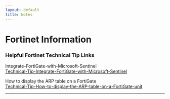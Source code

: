 ```yaml
---
layout: default
title: Notes
---
```


# Fortinet Information  

### Helpful Fortinet Technical Tip Links  

Integrate-FortiGate-with-Microsoft-Sentinel  
[Technical-Tip-Integrate-FortiGate-with-Microsoft-Sentinel](https://community.fortinet.com/t5/FortiGate/Technical-Tip-Integrate-FortiGate-with-Microsoft-Sentinel/ta-p/199709)

How to display the ARP table on a FortiGate  
[Technical-Tip-How-to-display-the-ARP-table-on-a-FortiGate-unit](https://community.fortinet.com/t5/FortiGate/Technical-Tip-How-to-display-the-ARP-table-on-a-FortiGate-unit/ta-p/195608)

---